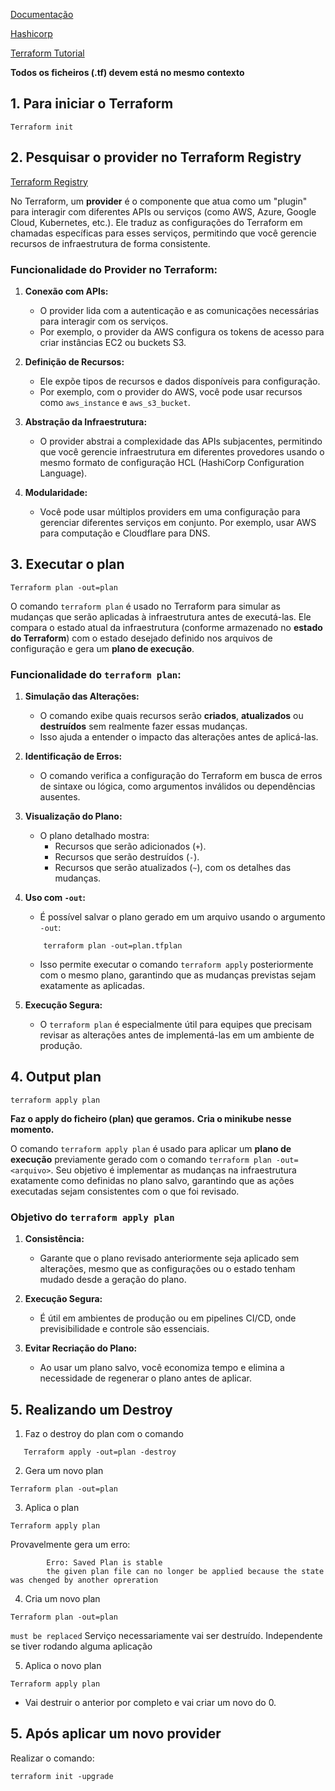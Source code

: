 [Documentação](https://developer.hashicorp.com/terraform?product_intent=terraform)

[Hashicorp](https://www.hashicorp.com/products/terraform)

[Terraform Tutorial](https://developer.hashicorp.com/terraform/tutorials/configuration-language/resource)

 **Todos os ficheiros (.tf) devem está no mesmo contexto** 
## 1. Para iniciar o Terraform

```
Terraform init
```


## 2. Pesquisar o provider no Terraform Registry 

[Terraform Registry](https://registry.terraform.io/browse/providers)

No Terraform, um **provider** é o componente que atua como um "plugin" para interagir com diferentes APIs ou serviços (como AWS, Azure, Google Cloud, Kubernetes, etc.). Ele traduz as configurações do Terraform em chamadas específicas para esses serviços, permitindo que você gerencie recursos de infraestrutura de forma consistente.

### Funcionalidade do **Provider** no Terraform:

1. **Conexão com APIs:**
    
    - O provider lida com a autenticação e as comunicações necessárias para interagir com os serviços.
    - Por exemplo, o provider da AWS configura os tokens de acesso para criar instâncias EC2 ou buckets S3.
2. **Definição de Recursos:**
    
    - Ele expõe tipos de recursos e dados disponíveis para configuração.
    - Por exemplo, com o provider do AWS, você pode usar recursos como `aws_instance` e `aws_s3_bucket`.
3. **Abstração da Infraestrutura:**
    
    - O provider abstrai a complexidade das APIs subjacentes, permitindo que você gerencie infraestrutura em diferentes provedores usando o mesmo formato de configuração HCL (HashiCorp Configuration Language).
4. **Modularidade:**
    
    - Você pode usar múltiplos providers em uma configuração para gerenciar diferentes serviços em conjunto. Por exemplo, usar AWS para computação e Cloudflare para DNS.

## 3. Executar o plan 

```
Terraform plan -out=plan 
```

O comando `terraform plan` é usado no Terraform para simular as mudanças que serão aplicadas à infraestrutura antes de executá-las. Ele compara o estado atual da infraestrutura (conforme armazenado no **estado do Terraform**) com o estado desejado definido nos arquivos de configuração e gera um **plano de execução**.

### Funcionalidade do `terraform plan`:

1. **Simulação das Alterações:**
    
    - O comando exibe quais recursos serão **criados**, **atualizados** ou **destruídos** sem realmente fazer essas mudanças.
    - Isso ajuda a entender o impacto das alterações antes de aplicá-las.
2. **Identificação de Erros:**
    
    - O comando verifica a configuração do Terraform em busca de erros de sintaxe ou lógica, como argumentos inválidos ou dependências ausentes.
3. **Visualização do Plano:**
    
    - O plano detalhado mostra:
        - Recursos que serão adicionados (`+`).
        - Recursos que serão destruídos (`-`).
        - Recursos que serão atualizados (`~`), com os detalhes das mudanças.
4. **Uso com `-out`:**
    
    - É possível salvar o plano gerado em um arquivo usando o argumento `-out`:
        
	```
        terraform plan -out=plan.tfplan
	``` 
	- Isso permite executar o comando `terraform apply` posteriormente com o mesmo plano, garantindo que as mudanças previstas sejam exatamente as aplicadas.
		
1. **Execução Segura:**
    
    - O `terraform plan` é especialmente útil para equipes que precisam revisar as alterações antes de implementá-las em um ambiente de produção.

## 4. Output plan 

```
terraform apply plan
```

**Faz o apply do ficheiro (plan) que geramos.** 
**Cria o minikube nesse momento.** 

O comando `terraform apply plan` é usado para aplicar um **plano de execução** previamente gerado com o comando `terraform plan -out=<arquivo>`. Seu objetivo é implementar as mudanças na infraestrutura exatamente como definidas no plano salvo, garantindo que as ações executadas sejam consistentes com o que foi revisado.

### Objetivo do `terraform apply plan`

1. **Consistência:**
    
    - Garante que o plano revisado anteriormente seja aplicado sem alterações, mesmo que as configurações ou o estado tenham mudado desde a geração do plano.
2. **Execução Segura:**
    
    - É útil em ambientes de produção ou em pipelines CI/CD, onde previsibilidade e controle são essenciais.
3. **Evitar Recriação do Plano:**
    
    - Ao usar um plano salvo, você economiza tempo e elimina a necessidade de regenerar o plano antes de aplicar.

## 5. Realizando um Destroy 

1. Faz o destroy do plan com o comando 
```
   Terraform apply -out=plan -destroy
```

2. Gera um novo plan
```
Terraform plan -out=plan  
```

3. Aplica o plan
```
Terraform apply plan
```
Provavelmente gera um erro: 
```
		Erro: Saved Plan is stable
		the given plan file can no longer be applied because the state was chenged by another opreration

```
4. Cria um novo plan
```
Terraform plan -out=plan 
```

`must be replaced`
Serviço necessariamente vai ser destruído. Independente se tiver rodando alguma aplicação

5. Aplica o novo plan
```
Terraform apply plan 
```
- Vai destruir o anterior por completo e vai criar um novo do 0. 



## 5. Após aplicar um novo provider 

Realizar o comando: 
```
terraform init -upgrade 
```


